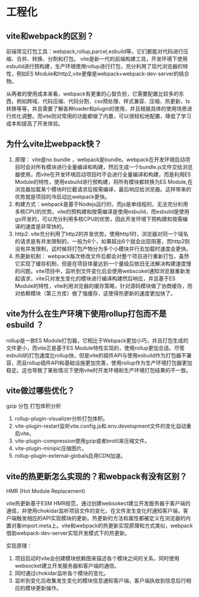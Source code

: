 # 工程化

## vite和webpack的区别？

前端常见打包工具：webpack,rollup,parcel,esbuild等，它们都能对代码进行压缩、合并、转换、分割和打包。
vite是新一代的前端构建工具，开发环境下使用esbuild进行预构建，生产环境使用rollup进行打包，充分利用了现代浏览器的特性，例如ES Module和http2,vite更像是webpack+webpack-dev-server的结合物。

从两者的使用成本来看，webpack有更重的心智负担，它需要配置比较多的东西，例如跨域、代码压缩、代码分割、css预处理、样式兼容、压缩、热更新、ts转换等等，并且需要了解各种loader和plugin的使用，并且根据具体的使用场景进行优化调整。而vite则对常用的功能都做了内置，可以很轻松地配置，降低了学习成本和提高了开发体验。

## 为什么vite比webpack快？

1. 原理： vite是no bundle ，webpack是bundle。webpack在开发环境启动项目时会对所有模块进行全量编译和构建，然后生成一个bundle.js文件交给浏览器使用，而vite在开发环境启动项目时不会进行全量编译和构建，而是利用ES Module的特性，使用esbuild进行预构建，将所有模块都转换为ES Module,在浏览器加载某个模块时拦截请求后按需编译，最后响应给浏览器。这样带来的优势就是项目的冷启动比webpack更快。
2. 构建方式：webpack是基于Nodejs运行的，而js是单线程的，无法充分利用多核CPU的优势。vite的预构建和按需编译是使用esbuild，而esbuild是使用go开发的，可以充分利用多核CPU的优势，因此开发环境下预构建和按需编译的速度是非常快的。
3. http2: vite充分利用了http2的并发优势。使用http1时，浏览器对同一个域名的请求是有并发限制的，一般为6个，如果超出6个就会出现阻塞，而http2则没有并发限制，这时候将打包产物分为多个小模块并行去加载时速度会更快。
4. 热更新机制： webpack每次修改文件后都会对整个项目进行重新打包，虽然它实现了缓存机制，但是在项目体量达到一个量级后依旧无法解决构建速度慢的问题。vite项目中，监听到文件变化后会使用webscoket通知浏览器重新发起请求，vite只对发生变化的模块进行编译构建然后响应，并且基于ES Module的特性，vite利用浏览器的缓存策略，针对源码模块做了协商缓存，而对依赖模块（第三方库）做了强缓存，这使得热更新的速度更加快了。

## vite为什么在生产环境下使用rollup打包而不是esbuild ？

rollup是一款ES Module打包器，它相比于Webpack更加小巧，并且打包生成的文件更小，而vite正是基于ES Module特性实现的，使用rollup更加合适。尽管esbuild的打包速度比rollup快，但是vite的插件API与使用esbuild作为打包器不兼容，而且rollup插件API和基础设施更加完善，使用rollup作为生产环境打包器更加稳定。这也导致了某些情况下使用vite时开发环境和生产环境打包结果的不一致。

## vite做过哪些优化？

gzip 分包 打包体积分析

1. rollup-plugin-visualizer分析打包体积。
2. vite-plugin-restart监听vite.config.js和.env.development文件的变化自动重启vite。
3. vite-plugin-compression使用gzip或者brotil来压缩文件。
4. vite-plugin-minipic压缩图片。
5. rollup-plugin-external-globals启用CDN加速。

## vite的热更新怎么实现的？和webpack有没有区别？

HMR (Hot Module Replacement)

vite热更新基于ESM HMR规范，通过创建websokect建立开发服务器于客户端的通信，并使用chokidar监听项目文件的变化，在文件发生变化时通知客户端，客户端触发相应的API实现模块的更新。热更新的方法和属性都被定义在浏览器的内置对象import.meta上。vite和webpack的热更新实现原理和方式类似，webpack借助webpack-dev-server实现开发模式下的热更新。

实现原理：

1. 项目启动时vite会创建模块依赖图来描述各个模块之间的关系，同时使用websocket建立开发服务器和客户端的通信。
2. 同时通过chokidar监听各个模块的变化。
3. 监听到变化后收集发生变化的模块信息通知客户端，客户端执收到信息后行相应的模块更新操作。